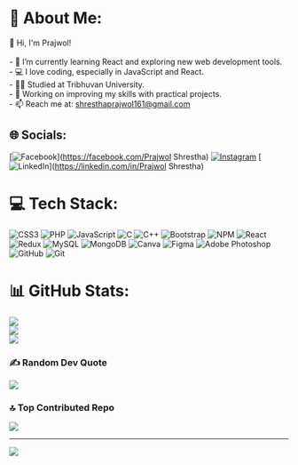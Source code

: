 # 💫 About Me:
👋 Hi, I'm Prajwol!<br><br>- 🌱 I’m currently learning React and exploring new web development tools.<br>- 💻 I love coding, especially in JavaScript and React.<br>- 👨‍🎓 Studied at Tribhuvan University.<br>- 🚀 Working on improving my skills with practical projects.<br>- 📫 Reach me at: shresthaprajwol161@gmail.com<br>


## 🌐 Socials:
[![Facebook](https://img.shields.io/badge/Facebook-%231877F2.svg?logo=Facebook&logoColor=white)](https://facebook.com/Prajwol Shrestha) [![Instagram](https://img.shields.io/badge/Instagram-%23E4405F.svg?logo=Instagram&logoColor=white)](https://instagram.com/Prajwol_stha) [![LinkedIn](https://img.shields.io/badge/LinkedIn-%230077B5.svg?logo=linkedin&logoColor=white)](https://linkedin.com/in/Prajwol Shrestha) 

# 💻 Tech Stack:
![CSS3](https://img.shields.io/badge/css3-%231572B6.svg?style=for-the-badge&logo=css3&logoColor=white) ![PHP](https://img.shields.io/badge/php-%23777BB4.svg?style=for-the-badge&logo=php&logoColor=white) ![JavaScript](https://img.shields.io/badge/javascript-%23323330.svg?style=for-the-badge&logo=javascript&logoColor=%23F7DF1E) ![C](https://img.shields.io/badge/c-%2300599C.svg?style=for-the-badge&logo=c&logoColor=white) ![C++](https://img.shields.io/badge/c++-%2300599C.svg?style=for-the-badge&logo=c%2B%2B&logoColor=white) ![Bootstrap](https://img.shields.io/badge/bootstrap-%238511FA.svg?style=for-the-badge&logo=bootstrap&logoColor=white) ![NPM](https://img.shields.io/badge/NPM-%23CB3837.svg?style=for-the-badge&logo=npm&logoColor=white) ![React](https://img.shields.io/badge/react-%2320232a.svg?style=for-the-badge&logo=react&logoColor=%2361DAFB) ![Redux](https://img.shields.io/badge/redux-%23593d88.svg?style=for-the-badge&logo=redux&logoColor=white) ![MySQL](https://img.shields.io/badge/mysql-4479A1.svg?style=for-the-badge&logo=mysql&logoColor=white) ![MongoDB](https://img.shields.io/badge/MongoDB-%234ea94b.svg?style=for-the-badge&logo=mongodb&logoColor=white) ![Canva](https://img.shields.io/badge/Canva-%2300C4CC.svg?style=for-the-badge&logo=Canva&logoColor=white) ![Figma](https://img.shields.io/badge/figma-%23F24E1E.svg?style=for-the-badge&logo=figma&logoColor=white) ![Adobe Photoshop](https://img.shields.io/badge/adobe%20photoshop-%2331A8FF.svg?style=for-the-badge&logo=adobe%20photoshop&logoColor=white) ![GitHub](https://img.shields.io/badge/github-%23121011.svg?style=for-the-badge&logo=github&logoColor=white) ![Git](https://img.shields.io/badge/git-%23F05033.svg?style=for-the-badge&logo=git&logoColor=white)
# 📊 GitHub Stats:
![](https://github-readme-stats.vercel.app/api?username=codewithprajwol&theme=dark&hide_border=false&include_all_commits=true&count_private=false)<br/>
![](https://github-readme-streak-stats.herokuapp.com/?user=codewithprajwol&theme=dark&hide_border=false)<br/>
![](https://github-readme-stats.vercel.app/api/top-langs/?username=codewithprajwol&theme=dark&hide_border=false&include_all_commits=true&count_private=false&layout=compact)

### ✍️ Random Dev Quote
![](https://quotes-github-readme.vercel.app/api?type=horizontal&theme=radical)

### 🔝 Top Contributed Repo
![](https://github-contributor-stats.vercel.app/api?username=codewithprajwol&limit=5&theme=dark&combine_all_yearly_contributions=true)

---
[![](https://visitcount.itsvg.in/api?id=codewithprajwol&icon=0&color=0)](https://visitcount.itsvg.in)

<!-- Proudly created with GPRM ( https://gprm.itsvg.in ) -->
